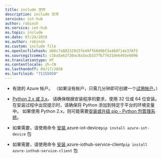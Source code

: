 ```yaml
---
title: include 文件
description: include 文件
services: iot-hub
author: robinsh
ms.service: iot-hub
ms.topic: include
ms.date: 07/24/2019
ms.author: robinsh
ms.custom: include file
ms.openlocfilehash: d66c7a802329157e49ff68d90f3a40df14e378f5
ms.sourcegitcommit: c1ba5a62f30ac0a3acb337fb77431de6493e6096
ms.translationtype: HT
ms.contentlocale: zh-CN
ms.lasthandoff: 04/17/2020
ms.locfileid: "71155920"
---
```

* 有效的 Azure 帐户。 （如果没有帐户，只需几分钟即可创建一个[试用帐户](https://www.azure.cn/pricing/1rmb-trial/)。）

* [Python 2.x 或 3.x](https://www.python.org/downloads/)。 请确保根据安装程序的要求，使用 32 位或 64 位安装。 在安装过程中出现提示时，请确保将 Python 添加到特定于平台的环境变量中。 如果使用 Python 2.x，则可能需要[安装或升级 pip  - Python 包管理系统](https://pip.pypa.io/en/stable/installing/)。

* 如果需要，请使用命令 [ 安装 ](https://pypi.org/project/azure-iot-device/)azure-iot-device`pip install azure-iot-device` 包

* 如果需要，请使用命令 [ 安装 ](https://pypi.org/project/azure-iothub-service-client/)azure-iothub-service-client`pip install azure-iothub-service-client` 包
